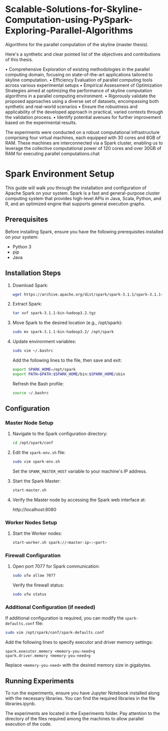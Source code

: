 # Scalable-Solutions-for-Skyline-Computation-using-PySpark-Exploring-Parallel-Algorithms
Algorithms for the parallel computation of the skyline (master thesis).

Here's a synthetic and clear pointed list of the objectives and contributions of this thesis.

• Comprehensive Exploration of existing methodologies in the parallel computing domain, focusing on state-of-the-art applications tailored to skyline computation.
• Efficiency Evaluation of parallel computing tools across various experimental setups
• Empirical Assessment of Optimization Strategies aimed at optimizing the performance of skyline computation algorithms in a parallel computing environment.
• Rigorously validate the proposed approaches using a diverse set of datasets, encompassing both synthetic and real-world scenarios
• Ensure the robustness and applicability of the developed approach in practical, varied contexts through the validation process.
• Identify potential avenues for further improvement based on the experimental results.

The experiments were conducted on a robust computational infrastructure comprising four virtual machines, each equipped with 30 cores and 8GB of RAM. These machines are interconnected via a Spark cluster, enabling us to leverage the collective computational power of 120 cores and over 30GB of RAM for executing parallel computations.chat

# Spark Environment Setup

This guide will walk you through the installation and configuration of Apache Spark on your system. Spark is a fast and general-purpose cluster computing system that provides high-level APIs in Java, Scala, Python, and R, and an optimized engine that supports general execution graphs.

## Prerequisites

Before installing Spark, ensure you have the following prerequisites installed on your system:

- Python 3
- pip
- Java

## Installation Steps

1. Download Spark:
   
   ```bash
   wget https://archive.apache.org/dist/spark/spark-3.1.1/spark-3.1.1-bin-hadoop3.2.tgz
   ```

2. Extract Spark:

   ```bash
   tar xvf spark-3.1.1-bin-hadoop3.2.tgz
   ```

3. Move Spark to the desired location (e.g., /opt/spark):

   ```bash
   sudo mv spark-3.1.1-bin-hadoop3.2/ /opt/spark
   ```

4. Update environment variables:

   ```bash
   sudo vim ~/.bashrc
   ```

   Add the following lines to the file, then save and exit:

   ```bash
   export SPARK_HOME=/opt/spark
   export PATH=$PATH:$SPARK_HOME/bin:$SPARK_HOME/sbin
   ```

   Refresh the Bash profile:

   ```bash
   source ~/.bashrc
   ```

## Configuration

### Master Node Setup

1. Navigate to the Spark configuration directory:

   ```bash
   cd /opt/spark/conf
   ```

2. Edit the `spark-env.sh` file:

   ```bash
   sudo vim spark-env.sh
   ```

   Set the `SPARK_MASTER_HOST` variable to your machine's IP address.

3. Start the Spark Master:

   ```bash
   start-master.sh
   ```

4. Verify the Master node by accessing the Spark web interface at:

   http://localhost:8080

### Worker Nodes Setup

1. Start the Worker nodes:

   ```bash
   start-worker.sh spark://<master-ip>:<port>
   ```

### Firewall Configuration

1. Open port 7077 for Spark communication:

   ```bash
   sudo ufw allow 7077
   ```

   Verify the firewall status:

   ```bash
   sudo ufw status
   ```

### Additional Configuration (if needed)

If additional configuration is required, you can modify the `spark-defaults.conf` file:

```bash
sudo vim /opt/spark/conf/spark-defaults.conf
```

Add the following lines to specify executor and driver memory settings:

```
spark.executor.memory <memory-you-need>g
spark.driver.memory <memory-you-need>g
```

Replace `<memory-you-need>` with the desired memory size in gigabytes.

## Running Experiments

To run the experiments, ensure you have Jupyter Notebook installed along with the necessary libraries. You can find the required libraries in the file libraries.ipynb.

The experiments are located in the Experiments folder. Pay attention to the directory of the files required among the machines to allow parallel execution of the code.



